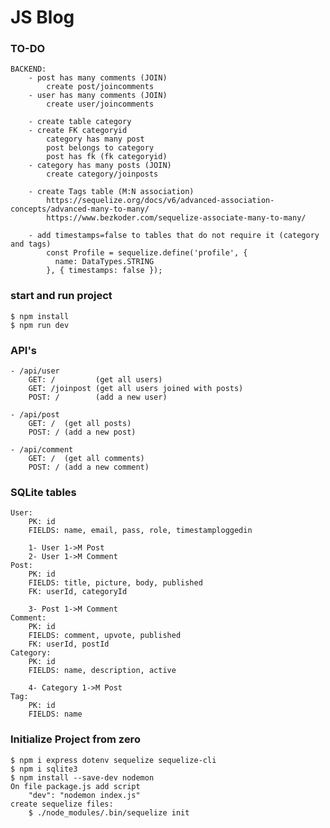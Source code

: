 # JS Blog

### TO-DO
	BACKEND:
		- post has many comments (JOIN)
			create post/joincomments
		- user has many comments (JOIN)
			create user/joincomments		

		- create table category
		- create FK categoryid
			category has many post
			post belongs to category
			post has fk (fk categoryid)
		- category has many posts (JOIN)
			create category/joinposts
			
		- create Tags table (M:N association)
			https://sequelize.org/docs/v6/advanced-association-concepts/advanced-many-to-many/
			https://www.bezkoder.com/sequelize-associate-many-to-many/
			
		- add timestamps=false to tables that do not require it (category and tags)
			const Profile = sequelize.define('profile', {
			  name: DataTypes.STRING
			}, { timestamps: false });

### start and run project
	$ npm install
	$ npm run dev

### API's
	- /api/user
		GET: /         (get all users)
		GET: /joinpost (get all users joined with posts)
		POST: /        (add a new user)

	- /api/post
		GET: /  (get all posts)
		POST: / (add a new post)
	
	- /api/comment
		GET: /  (get all comments)
		POST: / (add a new comment)

### SQLite tables
	User:
		PK: id
		FIELDS: name, email, pass, role, timestamploggedin

		1- User 1->M Post
		2- User 1->M Comment
	Post:
		PK: id
		FIELDS: title, picture, body, published
		FK: userId, categoryId		

		3- Post 1->M Comment
	Comment:
		PK: id
		FIELDS: comment, upvote, published
		FK: userId, postId
	Category:
		PK: id
		FIELDS: name, description, active

		4- Category 1->M Post
	Tag:
		PK: id
		FIELDS: name

### Initialize Project from zero
	$ npm i express dotenv sequelize sequelize-cli
	$ npm i sqlite3
	$ npm install --save-dev nodemon
	On file package.js add script
		"dev": "nodemon index.js"
	create sequelize files:
		$ ./node_modules/.bin/sequelize init
